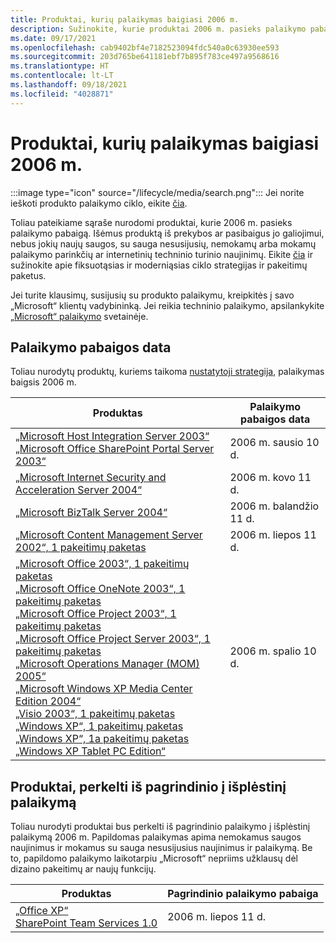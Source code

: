 ```yaml
---
title: Produktai, kurių palaikymas baigiasi 2006 m.
description: Sužinokite, kurie produktai 2006 m. pasieks palaikymo pabaigą arba pereis nuo pagrindinio palaikymo į išplėstinį palaikymą.
ms.date: 09/17/2021
ms.openlocfilehash: cab9402bf4e7182523094fdc540a0c63930ee593
ms.sourcegitcommit: 203d765be641181ebf7b895f783ce497a9568616
ms.translationtype: HT
ms.contentlocale: lt-LT
ms.lasthandoff: 09/18/2021
ms.locfileid: "4028871"
---
```

# <a name="products-ending-support-in-2006"></a>Produktai, kurių palaikymas baigiasi 2006 m.

:::image type="icon" source="/lifecycle/media/search.png":::
Jei norite ieškoti produkto palaikymo ciklo, eikite [čia](/lifecycle/products/).

Toliau pateikiame sąraše nurodomi produktai, kurie 2006 m. pasieks palaikymo pabaigą. Išėmus produktą iš prekybos ar pasibaigus jo galiojimui, nebus jokių naujų saugos, su sauga nesusijusių, nemokamų arba mokamų palaikymo parinkčių ar internetinių techninio turinio naujinimų. Eikite [čia](/lifecycle/overview/product-end-of-support-overview) ir sužinokite apie fiksuotąsias ir moderniąsias ciklo strategijas ir pakeitimų paketus.

Jei turite klausimų, susijusių su produkto palaikymu, kreipkitės į savo „Microsoft“ klientų vadybininką. Jei reikia techninio palaikymo, apsilankykite [„Microsoft“ palaikymo](https://support.microsoft.com/contactus/?ws=support) svetainėje.





## <a name="products-reaching-end-of-support"></a>Palaikymo pabaigos data

Toliau nurodytų produktų, kuriems taikoma [nustatytoji strategija](/lifecycle/policies/fixed), palaikymas baigsis 2006 m.

| Produktas | Palaikymo pabaigos data |
| --- | --- |
| [„Microsoft Host Integration Server 2003“](/lifecycle/products/microsoft-identity-integration-server-2003?branch=live)<br>[„Microsoft Office SharePoint Portal Server 2003“](/lifecycle/products/microsoft-office-sharepoint-portal-server-2003?branch=live)<br> | 2006 m. sausio 10 d. |
| [„Microsoft Internet Security and Acceleration Server 2004“](/lifecycle/products/microsoft-internet-security-and-acceleration-server-2004?branch=live)<br> | 2006 m. kovo 11 d. |
| [„Microsoft BizTalk Server 2004“](/lifecycle/products/microsoft-biztalk-server-2004?branch=live)<br> | 2006 m. balandžio 11 d. |
| [„Microsoft Content Management Server 2002“, 1 pakeitimų paketas](/lifecycle/products/microsoft-content-management-server-2002?branch=live)<br> | 2006 m. liepos 11 d. |
| [„Microsoft Office 2003“, 1 pakeitimų paketas](/lifecycle/products/microsoft-office-2003?branch=live)<br>[„Microsoft Office OneNote 2003“, 1 pakeitimų paketas](/lifecycle/products/microsoft-office-onenote-2003?branch=live)<br>[„Microsoft Office Project 2003“, 1 pakeitimų paketas](/lifecycle/products/microsoft-office-project-2003?branch=live)<br>[„Microsoft Office Project Server 2003“, 1 pakeitimų paketas](/lifecycle/products/microsoft-office-project-server-2003?branch=live)<br>[„Microsoft Operations Manager (MOM) 2005“](/lifecycle/products/microsoft-operations-manager-2005?branch=live)<br>[„Microsoft Windows XP Media Center Edition 2004“](/lifecycle/products/microsoft-windows-xp-media-center-edition-2004?branch=live)<br>[„Visio 2003“, 1 pakeitimų paketas](/lifecycle/products/visio-2003?branch=live)<br>[„Windows XP“, 1 pakeitimų paketas](/lifecycle/products/windows-xp?branch=live)<br>[„Windows XP“, 1a pakeitimų paketas](/lifecycle/products/windows-xp?branch=live)<br>[„Windows XP Tablet PC Edition“](/lifecycle/products/windows-xp-tablet-pc-edition?branch=live)<br> | 2006 m. spalio 10 d. |


## <a name="products-moving-to-extended-support"></a>Produktai, perkelti iš pagrindinio į išplėstinį palaikymą

Toliau nurodyti produktai bus perkelti iš pagrindinio palaikymo į išplėstinį palaikymą 2006 m. Papildomas palaikymas apima nemokamus saugos naujinimus ir mokamus su sauga nesusijusius naujinimus ir palaikymą. Be to, papildomo palaikymo laikotarpiu „Microsoft“ nepriims užklausų dėl dizaino pakeitimų ar naujų funkcijų.

| Produktas | Pagrindinio palaikymo pabaiga |
| --- | --- |
| [„Office XP“](/lifecycle/products/office-xp?branch=live)<br>[SharePoint Team Services 1.0](/lifecycle/products/sharepoint-team-services-10?branch=live)<br> | 2006 m. liepos 11 d. |
